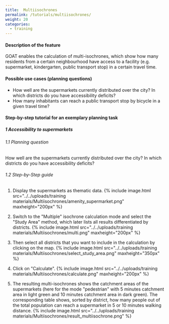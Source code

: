 ```yaml
---
title:  Multiisochrones
permalink: /tutorials/multiisochrones/
weight: 20
categories:
  - training
---
```


#### Description of the feature
GOAT enables the calculation of multi-isochrones, which show how many residents from a certain neighbourhood have access to a facility (e.g. supermarket, kindergarten, public transport stop) in a certain travel time.

#### Possible use cases (planning questions)
- How well are the supermarkets currently distributed over the city? In which districts do you have accessibility deficits?
- How many inhabitants can reach a public transport stop by bicycle in a given travel time?


#### Step-by-step tutorial for an exemplary planning task
##### 1 Accessibility to supermarkets
###### 1.1 Planning question
How well are the supermarkets currently distributed over the city? In which districts do you have accessibility deficits?


###### 1.2 Step-by-Step guide
1. Display the supermarkets as thematic data.  {% include image.html src="../../uploads/training materials/Multiisochrones/amenity_supermarket.png" maxheight="200px" %}

2. Switch to the "Multiple" isochrone calculation mode and select the "Study Area" method, which later lists all results differentiated by districts.  {% include image.html src="../../uploads/training materials/Multiisochrones/multi.png" maxheight="200px" %}

3. Then select all districts that you want to include in the calculation by clicking on the map.  {% include image.html src="../../uploads/training materials/Multiisochrones/select_study_area.png" maxheight="350px" %}

4. Click on "Calculate".  {% include image.html src="../../uploads/training materials/Multiisochrones/calculate.png" maxheight="200px" %}

5. The resulting multi-isochrones shows the catchment areas of the supermarkets (here for the mode "pedestrian" with 5 minutes catchment area in light green and 10 minutes catchment area in dark green). The corresponding table shows, sorted by district, how many people out of the total population can reach a supermarket in 5 or 10 minutes walking distance.  {% include image.html src="../../uploads/training materials/Multiisochrones/result_multiisochrone.png" %}










 